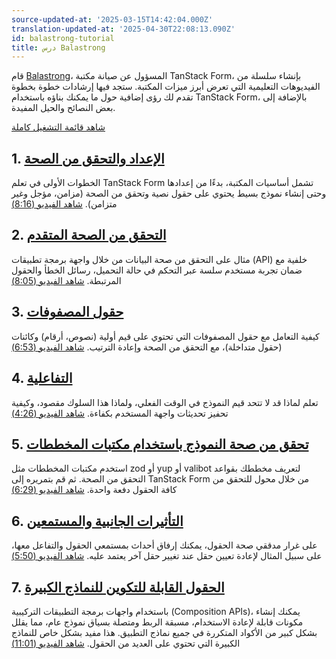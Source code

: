 ```yaml
---
source-updated-at: '2025-03-15T14:42:04.000Z'
translation-updated-at: '2025-04-30T22:08:13.090Z'
id: balastrong-tutorial
title: درس Balastrong
---
```


قام [Balastrong](https://bsky.app/profile/leonardomontini.dev)، المسؤول عن صيانة مكتبة TanStack Form، بإنشاء سلسلة من الفيديوهات التعليمية التي تعرض أبرز ميزات المكتبة. ستجد فيها إرشادات خطوة بخطوة تقدم لك رؤى إضافية حول ما يمكنك بناؤه باستخدام TanStack Form، بالإضافة إلى بعض النصائح والحيل المفيدة.

[شاهد قائمة التشغيل كاملة](https://www.youtube.com/playlist?list=PLOQjd5dsGSxInTKUWTxyqSKwZCjDIUs0Y)

## 1. [الإعداد والتحقق من الصحة](https://youtu.be/Pf1qn35bgjs)

الخطوات الأولى في تعلم TanStack Form تشمل أساسيات المكتبة، بدءًا من إعدادها وحتى إنشاء نموذج بسيط يحتوي على حقول نصية وتحقق من الصحة (مزامن، مؤجل وغير متزامن). [شاهد الفيديو (8:16)](https://youtu.be/Pf1qn35bgjs)

## 2. [التحقق من الصحة المتقدم](https://youtu.be/Pys2ExswZT0)

مثال على التحقق من صحة البيانات من خلال واجهة برمجة تطبيقات (API) خلفية مع ضمان تجربة مستخدم سلسة عبر التحكم في حالة التحميل، رسائل الخطأ والحقول المرتبطة. [شاهد الفيديو (8:05)](https://youtu.be/Pys2ExswZT0)

## 3. [حقول المصفوفات](https://youtu.be/0IPPHdjvrzk)

كيفية التعامل مع حقول المصفوفات التي تحتوي على قيم أولية (نصوص، أرقام) وكائنات (حقول متداخلة)، مع التحقق من الصحة وإعادة الترتيب. [شاهد الفيديو (6:53)](https://youtu.be/0IPPHdjvrzk)

## 4. [التفاعلية](https://youtu.be/UXRZvNCnE-s)

تعلم لماذا قد لا تتحد قيم النموذج في الوقت الفعلي، ولماذا هذا السلوك مقصود، وكيفية تحفيز تحديثات واجهة المستخدم بكفاءة. [شاهد الفيديو (4:26)](https://youtu.be/UXRZvNCnE-s)

## 5. [تحقق من صحة النموذج باستخدام مكتبات المخططات](https://youtu.be/HSboMHfPuZA)

استخدم مكتبات المخططات مثل zod أو yup أو valibot لتعريف مخططك بقواعد التحقق من الصحة. ثم قم بتمريره إلى TanStack Form من خلال محول للتحقق من كافة الحقول دفعة واحدة. [شاهد الفيديو (6:29)](https://youtu.be/HSboMHfPuZA)

## 6. [التأثيرات الجانبية والمستمعين](https://youtu.be/A-w2IG7DAso)

على غرار مدققي صحة الحقول، يمكنك إرفاق أحداث بمستمعي الحقول والتفاعل معها، على سبيل المثال لإعادة تعيين حقل عند تغيير حقل آخر يعتمد عليه. [شاهد الفيديو (5:50)](https://youtu.be/A-w2IG7DAso)

## 7. [الحقول القابلة للتكوين للنماذج الكبيرة](https://youtu.be/YJ3rW85fnKo)

باستخدام واجهات برمجة التطبيقات التركيبية (Composition APIs)، يمكنك إنشاء مكونات قابلة لإعادة الاستخدام، مسبقة الربط ومتصلة بسياق نموذج عام، مما يقلل بشكل كبير من الأكواد المتكررة في جميع نماذج التطبيق. هذا مفيد بشكل خاص للنماذج الكبيرة التي تحتوي على العديد من الحقول. [شاهد الفيديو (11:01)](https://youtu.be/YJ3rW85fnKo)
